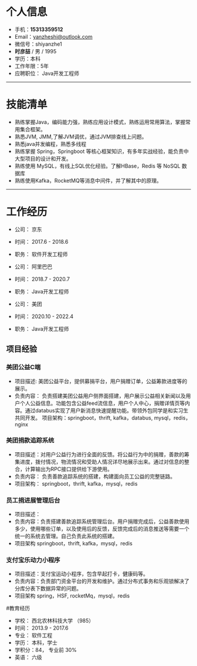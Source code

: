 
# 个人信息

 - 手机：**15313359512**
 - Email：yanzheshi@outlook.com 
 - 微信号：shiyanzhe1
 - **时彦喆** / 男 / 1995 
 - 学历：本科
 - 工作年限：5年
 - 应聘职位： Java开发工程师

---

# 技能清单
* 熟练掌握Java，编码能力强，熟练应用设计模式，熟练运用常用算法，掌握常用集合框架。
* 熟悉JVM, JMM,了解JVM调优，通过JVM排查线上问题。
* 熟悉java并发编程，熟悉多线程
* 熟练掌握 Spring，Springboot 等核心框架知识，有多年实战经验，能负责中大型项目的设计和开发。
* 熟练使用 MySQL，有线上SQL优化经验。了解HBase，Redis 等 NoSQL 数据库
* 熟练使用Kafka，RocketMQ等消息中间件，并了解其中的原理。
---

# 工作经历

- 公司： 京东
- 时间： 2017.6 - 2018.6
- 职务： 软件开发工程师

- 公司： 阿里巴巴
- 时间： 2018.7 - 2020.7
- 职务： Java开发工程师

- 公司： 美团
- 时间： 2020.10 - 2022.4
- 职务： Java开发工程师

## 项目经验


### 美团公益C端 
* 项目描述: 美团公益平台，提供募捐平台，用户捐赠订单，公益筹款进度等的展示。
* 负责内容： 负责搭建美团公益用户侧界面搭建，用户展示公益相关新闻以及用户个人公益信息。功能包含公益feed流信息，用户个人中心，捐赠详情页等内容。通过databus实现了用户新消息快速提醒功能。带领外包同学是和实习生共同开发。
项目架构：springboot，thrift, kafka，databus, mysql，redis，nginx


### 美团捐款追踪系统
* 项目描述：对用户公益行为进行全面的反馈。将公益行为中的捐赠，善款的筹集进度，拨付情况，物流情况和受助人情况详尽地展示出来。通过对信息的整合，计算输出为RPC接口提供给下游使用。
* 负责内容： 负责善款追踪系统的搭建，构建面向员工公益的完整链路。
* 项目架构： springboot，thrift, kafka，mysql，redis


### 员工捐进展管理后台
* 项目描述：
* 负责内容：负责搭建善款追踪系统管理后台。用户捐赠完成后，公益善款使用多少，使用哪些订单，以及使用后的反馈，反馈完成后的消息推送等需要一个统一的系统去管理。自己负责此系统的搭建。
* 项目架构   springboot，thrift, kafka，mysql，redis

### 支付宝乐动力小程序
* 项目描述：支付宝运动小程序，包含早起打卡，健康码等。
* 负责内容：负责部门资金平台的开发和维护。通过分布式事务和乐观锁解决了分库分表下数据异常的问题。
* 项目架构   spring，HSF, rocketMq，mysql，redis


#教育经历

- 学校： 西北农林科技大学 （985）
- 时间： 2013.9 - 2017.6
- 专业： 软件工程
- 学历： 本科，学士
- 学积分：84，  专业前 30%
- 英语： 六级

